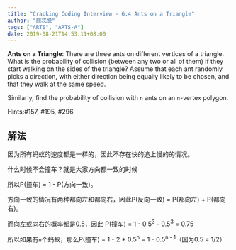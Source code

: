 ```yaml
---
title: "Cracking Coding Interview - 6.4 Ants on a Triangle"
author: "颇忒脱"
tags: ["ARTS", "ARTS-A"]
date: 2019-08-21T14:53:11+08:00
---
```


<!--more-->

**Ants on a Triangle**: There are three ants on different vertices of a triangle. What is the probability of collision (between any two or all of them) if they start walking on the sides of the triangle? Assume that each ant randomly picks a direction, with either direction being equally likely to be chosen, and that they walk at the same speed.

Similarly, find the probability of collision with `n` ants on an `n`-vertex polygon.

Hints:#157, #195, #296

## 解法

因为所有蚂蚁的速度都是一样的，因此不存在快的追上慢的的情况。

什么时候不会撞车？就是大家方向都一致的时候

所以P(撞车) = 1 - P(方向一致)。

方向一致的情况有两种都向左和都向右，因此P(反向一致) = P(都向左) + P(都向右)。

而向左或向右的概率都是0.5，因此 P(撞车) = 1 - 0.5<sup>3</sup> - 0.5<sup>3</sup> = 0.75

所以如果有`n`个蚂蚁，那么P(撞车) = 1 - 2 * 0.5<sup>n</sup> = 1 - 0.5<sup>n - 1</sup>（因为0.5 = 1/2）